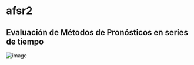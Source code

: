 # afsr2

## Evaluación de Métodos de Pronósticos en series de tiempo

![image](https://user-images.githubusercontent.com/56358504/121048528-84a1cb00-c77c-11eb-9c52-94e64bd1aeb3.png)

